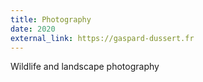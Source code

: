 ```yaml
---
title: Photography
date: 2020
external_link: https://gaspard-dussert.fr
---
```


Wildlife and landscape photography

<!--more-->
